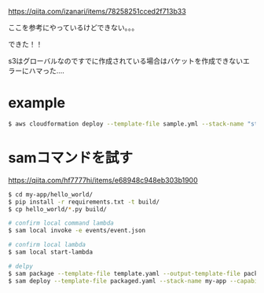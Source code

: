 https://qiita.com/izanari/items/78258251cced2f713b33

ここを参考にやっているけどできない。。。


できた！！

s3はグローバルなのですでに作成されている場合はバケットを作成できないエラーにハマった....

# example

```sh
$ aws cloudformation deploy --template-file sample.yml --stack-name "stack-003"
```


# samコマンドを試す


https://qiita.com/hf7777hi/items/e68948c948eb303b1900


```sh
$ cd my-app/hello_world/
$ pip install -r requirements.txt -t build/ 
$ cp hello_world/*.py build/

# confirm local command lambda
$ sam local invoke -e events/event.json

# confirm local lambda
$ sam local start-lambda

# delpy
$ sam package --template-file template.yaml --output-template-file packaged.yaml --s3-bucket automatic.classification.illegal.av
$ sam deploy --template-file packaged.yaml --stack-name my-app --capabilities CAPABILITY_IAM --region us-west-2
```
